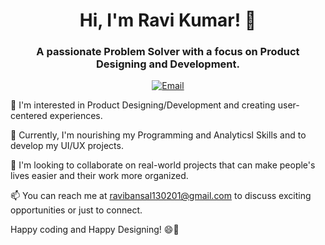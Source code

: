 <div align="center">
  <h1>Hi, I'm Ravi Kumar! 👋</h1>
  <h3>A passionate Problem Solver with a focus on Product Designing and Development.</h3>
  <a href="mailto:ravibansal130201@gmail.com"><img src="https://img.shields.io/badge/Email-Me-D14836?style=flat-square&logo=gmail&logoColor=white" alt="Email"></a>
</div>

👀 I'm interested in Product Designing/Development and creating user-centered experiences.

🌱 Currently, I'm nourishing my Programming and Analyticsl Skills and to develop my UI/UX projects.

💞️ I'm looking to collaborate on real-world projects that can make people's lives easier and their work more organized.

📫 You can reach me at ravibansal130201@gmail.com to discuss exciting opportunities or just to connect.

Happy coding and Happy Designing! 😄🚀

<!---
ravikumar1302/ravikumar1302 is a ✨ special ✨ repository because its `README.md` (this file) appears on your GitHub profile.
You can click the Preview link to take a look at your changes.
--->
